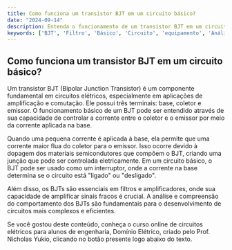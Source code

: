 ```yaml
---
title: Como funciona um transistor BJT em um circuito básico?
date: "2024-09-14"
description: Entenda o funcionamento de um transistor BJT em um circuito básico e sua importância em aplicações práticas.
keywords: ['BJT', 'Filtro', 'Básico', 'Circuito', 'equipamento', 'Análise', 'Conceito']
---
```


## Como funciona um transistor BJT em um circuito básico?

Um transistor BJT (Bipolar Junction Transistor) é um componente fundamental em circuitos elétricos, especialmente em aplicações de amplificação e comutação. Ele possui três terminais: base, coletor e emissor. O funcionamento básico de um BJT pode ser entendido através de sua capacidade de controlar a corrente entre o coletor e o emissor por meio da corrente aplicada na base.

Quando uma pequena corrente é aplicada à base, ela permite que uma corrente maior flua do coletor para o emissor. Isso ocorre devido à dopagem dos materiais semicondutores que compõem o BJT, criando uma junção que pode ser controlada eletricamente. Em um circuito básico, o BJT pode ser usado como um interruptor, onde a corrente na base determina se o circuito está "ligado" ou "desligado".

Além disso, os BJTs são essenciais em filtros e amplificadores, onde sua capacidade de amplificar sinais fracos é crucial. A análise e compreensão do comportamento dos BJTs são fundamentais para o desenvolvimento de circuitos mais complexos e eficientes.

Se você gostou deste conteúdo, conheça o curso online de circuitos elétricos para alunos de engenharia, Domínio Elétrico, criado pelo Prof. Nicholas Yukio, clicando no botão presente logo abaixo do texto.